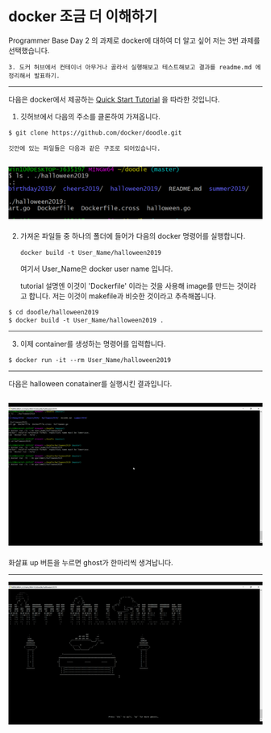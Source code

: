 # docker 조금 더 이해하기  #

Programmer Base Day 2 의 과제로 docker에 대하여 더 알고 싶어 저는 3번 과제를 선택했습니다.

`
3. 도커 허브에서 컨테이너 아무거나 골라서 실행해보고 테스트해보고 결과를 readme.md 에 정리해서 발표하기.
`

---

다음은 docker에서 제공하는 [Quick Start Tutorial](https://hub.docker.com/?overlay=onboarding) 을 따라한 것입니다.

1. 깃허브에서 다음의 주소를 클론하여 가져옵니다.

```shell
$ git clone https://github.com/docker/doodle.git

```
    깃안에 있는 파일들은 다음과 같은 구조로 되어있습니다.

![directory](halloween2019_Files.png)
---
2. 가져온 파일들 중 하나의 폴더에 들어가 다음의 docker 명령어를 실행합니다. 
    
    `docker build -t User_Name/halloween2019` 
    
    여기서 User_Name은 docker user name 입니다.

    tutorial 설명엔 이것이 'Dockerfile' 이라는 것을 사용해 image를 만드는 것이라고 합니다. 저는 이것이 makefile과 비슷한 것이라고 추측해봅니다.

```shell
$ cd doodle/halloween2019
$ docker build -t User_Name/halloween2019 .
```
---
3. 이제 container를 생성하는 명령어를 입력합니다. 

```shell
$ docker run -it --rm User_Name/halloween2019
```
---
다음은 halloween conatainer를 실행시킨 결과입니다.

![run](halloweenExecute.gif)
---

화살표 up 버튼을 누르면 ghost가 한마리씩 생겨납니다.

---


![ghost](up4ghost.gif)





